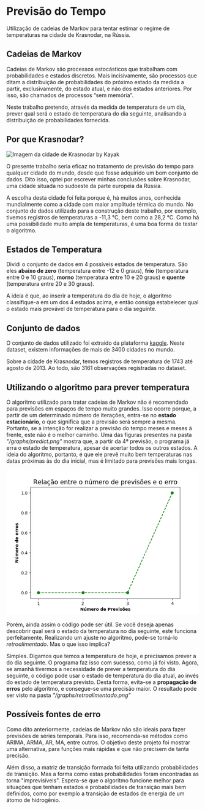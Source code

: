# Previsão do Tempo

Utilização de cadeias de Markov para tentar estimar o regime de temperaturas na cidade de Krasnodar, na Rússia.

## Cadeias de Markov

Cadeias de Markov são processos estocásticos que trabalham com probabilidades e estados discretos. Mais incisivamente, são processos que ditam a distribuição de probabilidades do próximo estado da medida a partir, exclusivamente, do estado atual, e não dos estados anteriores. Por isso, são chamados de processos “sem memória”.

Neste trabalho pretendo, através da medida de temperatura de um dia, prever qual será o estado de temperatura do dia seguinte, analisando a distribuição de probabilidades fornecida.

## Por que Krasnodar?

![Imagem da cidade de Krasnodar by Kayak](https://content.r9cdn.net/rimg/dimg/fc/b6/a85df15d-city-30188-16581daa525.jpg?crop=true&width=1000&height=600&xhint=2177&yhint=1215)

O presente trabalho seria eficaz no tratamento de previsão do tempo para qualquer cidade do mundo, desde que fosse adquirido um bom conjunto de dados. Dito isso, optei por escrever minhas conclusões sobre Krasnodar, uma cidade situada no sudoeste da parte europeia da Rússia.

A escolha desta cidade foi feita porque é, há muitos anos, conhecida mundialmente como a cidade com maior amplitude térmica do mundo. No conjunto de dados utilizado para a construção deste trabalho, por exemplo, tivemos registros de temperaturas a -11,3 °C, bem como a 28,2 °C. Como há uma possibilidade muito ampla de temperaturas, é uma boa forma de testar o algoritmo.

## Estados de Temperatura

Dividi o conjunto de dados em 4 possíveis estados de temperatura. São eles **abaixo de zero** (temperatura entre -12 e 0 graus), **frio** (temperatura entre 0 e 10 graus), **morno** (temperatura entre 10 e 20 graus) e **quente** (temperatura entre 20 e 30 graus).

A ideia é que, ao inserir a temperatura do dia de hoje, o algoritmo classifique-a em um dos 4 estados acima, e então consiga estabelecer qual o estado mais provável de temperatura para o dia seguinte.

## Conjunto de dados

O conjunto de dados utilizado foi extraído da plataforma [kaggle](https://www.kaggle.com/). Neste dataset, existem informações de mais de 3400 cidades no mundo.

Sobre a cidade de Krasnodar, temos registros de temperatura de 1743 até agosto de 2013. Ao todo, são 3161 observações registradas no dataset.

## Utilizando o algoritmo para prever temperatura

O algoritmo utilizado para tratar cadeias de Markov não é recomendado para previsões em espaços de tempo muito grandes. Isso ocorre porque, a partir de um determinado número de iterações, entra-se no **estado estacionário**, o que significa que a previsão será sempre a mesma. Portanto, se a intenção for realizar a previsão do tempo meses e meses à frente, este não é o melhor caminho. Uma das figuras presentes na pasta _"/graphs/predict.png"_ mostra que, a partir da 4ª previsão, o programa já erra o estado de temperatura, apesar de acertar todos os outros estados. A ideia do algoritmo, portanto, é que ele prevê muito bem temperaturas nas datas próximas às do dia inicial, mas é limitado para previsões mais longas.

![predict.png](https://raw.githubusercontent.com/rubensborrasca/previsao-do-tempo/master/graphs/predict.png)

Porém, ainda assim o código pode ser útil. Se você deseja apenas descobrir qual será o estado da temperatura no dia seguinte, este funciona perfeitamente. Realizando um ajuste no algoritmo, pode-se torná-lo _retroalimentado_. Mas o que isso implica?

Simples. Digamos que temos a temperatura de hoje, e precisamos prever a do dia seguinte. O programa faz isso com sucesso, como já foi visto. Agora, se amanhã tivermos a necessidade de prever a temperatura do dia seguinte, o código pode usar o estado de temperatura do dia atual, ao invés do estado de temperatura previsto. Desta forma, evita-se a **propagação de erros** pelo algoritmo, e consegue-se uma precisão maior. O resultado pode ser visto na pasta _"/graphs/retroalimentado.png"_

## Possíveis fontes de erro

Como dito anteriormente, cadeias de Markov não são ideais para fazer previsões de séries temporais. Para isso, recomenda-se métodos como ARIMA, ARMA, AR, MA, entre outros. O objetivo deste projeto foi mostrar uma alternativa, para funções mais rápidas e que não precisem de tanta precisão.

Além disso, a matriz de transição formada foi feita utilizando probabilidades de transição. Mas a forma como estas probabilidades foram encontradas as torna "imprevisíveis". Espera-se que o algoritmo funcione melhor para situações que tenham estados e probabilidades de transição mais bem definidos, como por exemplo a transição de estados de energia de um átomo de hidrogênio.
